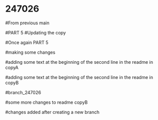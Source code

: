 # 247026

#From previous main

#PART 5
#Updating the copy

#Once again PART 5

#making some changes

#adding some text at the beginning of the second line in the readme in copyA

#adding some text at the beginning of the second line in the readme in copyB

#branch_247026

#some more changes to readme copyB

#changes added after creating a new branch
